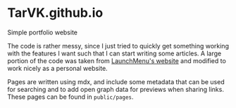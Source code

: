# TarVK.github.io

Simple portfolio website

The code is rather messy, since I just tried to quickly get something working with the features I want such that I can start writing some articles. A large portion of the code was taken from [LaunchMenu's website](https://github.com/LaunchMenu/LaunchMenu.github.io) and modified to work nicely as a personal website.

Pages are written using mdx, and include some metadata that can be used for searching and to add open graph data for previews when sharing links. These pages can be found in `public/pages`.
